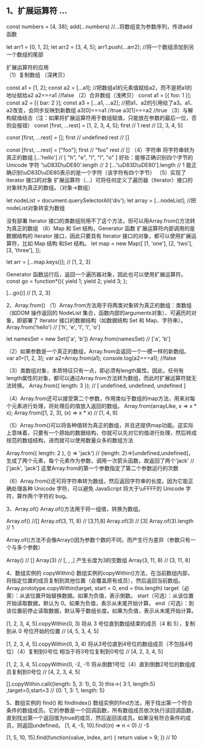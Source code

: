 ## 1、扩展运算符 ...
  const numbers = [4, 38];
  add(...numbers)  //...将数组变为参数序列，传进add函数

  let arr1 = [0, 1, 2];
  let arr2 = [3, 4, 5];
  arr1.push(...arr2);   //将一个数组添加到另一个数组的尾部

扩展运算符的应用<br>
（1）复制数组 （深拷贝）

  const a1 = [1, 2];
  const a2 = [...a1];  //把数组a1的元素值赋给a2，而不是把a1的地址赋给a2
  a2===a1 //false
（2）合并数组（浅拷贝）
const a1 = [{ foo: 1 }];
const a2 = [{ bar: 2 }];
const a3 = [...a1, ...a2];  //把a1、a2的引用给了a3。a1、a2改变，会同步反映到新数组
a3[0]===a1 //true
a3[1]===a2 //true
（3）与解构赋值结合（注：如果将扩展运算符用于数组赋值，只能放在参数的最后一位，否则会报错）
const [first, ...rest] = [1, 2, 3, 4, 5];
first // 1
rest  // [2, 3, 4, 5]

const [first, ...rest] = [];
first // undefined
rest  // []

const [first, ...rest] = ["foo"];
first  // "foo"
rest   // []
（4）字符串
将字符串转为真正的数组
[...'hello']
// [ "h", "e", "l", "l", "o" ]
好处：能够正确识别四个字节的 Unicode 字符
'\uD83D\uDE80'.length // 2
[...'\uD83D\uDE80'].length // 1   能正确识别\uD83D\uDE80表示的是一个字符（该字符有四个字节）
（5）实现了 Iterator 接口的对象
扩展运算符（...）可将任何定义了遍历器（Iterator）接口的对象转为真正的数组。（对象->数组）

let nodeList = document.querySelectorAll('div');
let array = [...nodeList];  //把nodeList对象转变为数组

没有部署 Iterator 接口的类数组则用不了这个方法，但可以用Array.from()方法转为真正的数组
（6）Map 和 Set 结构，Generator 函数
扩展运算符内部调用的是数据结构的 Iterator 接口，因此只要具有 Iterator 接口的对象，都可以使用扩展运算符，比如 Map 结构 和Set 结构。
let map = new Map([
  [1, 'one'],
  [2, 'two'],
  [3, 'three'],
]);

let arr = [...map.keys()]; // [1, 2, 3]

Generator 函数运行后，返回一个遍历器对象，因此也可以使用扩展运算符。
const go = function*(){
  yield 1;
  yield 2;
  yield 3;
};

[...go()] // [1, 2, 3]

2、Array.from()
（1）Array.from方法用于将两类对象转为真正的数组：类数组（如DOM 操作返回的 NodeList 集合，函数内部的arguments对象）、可遍历的对象，即部署了 Iterator 接口的数据结构（如数据结构 Set 和 Map、字符串）。
Array.from('hello')
// ['h', 'e', 'l', 'l', 'o']

let namesSet = new Set(['a', 'b'])
Array.from(namesSet) // ['a', 'b']

（2）如果参数是一个真正的数组，Array.from会返回一个一模一样的新数组。
var a1=[1, 2, 3];
var a2=Array.from(a1);
console.log(a2===a1); //false

（3）类数组对象，本质特征只有一点，即必须有length属性。因此，任何有length属性的对象，都可以通过Array.from方法转为数组，而此时扩展运算符就无法转换。
Array.from({ length: 3 });
// [ undefined, undefined, undefined ]

（4）Array.from还可以接受第二个参数，作用类似于数组的map方法，用来对每个元素进行处理，将处理后的值放入返回的数组。
Array.from(arrayLike, x => x * x);
Array.from([1, 2, 3], (x) => x * x)
// [1, 4, 9]

（5）Array.from()可以将各种值转为真正的数组，并且还提供map功能。这实际上意味着，只要有一个原始的数据结构，你就可以先对它的值进行处理，然后转成规范的数组结构，进而就可以使用数量众多的数组方法

Array.from({ length: 2 }, () => 'jack')  //  {length: 2}=>[undefined,undefined]，生成了两个元素，每个元素作为参数，调用一次箭头函数，故返回了两个'jack'
// ['jack', 'jack']
这里Array.from的第一个参数指定了第二个参数运行的次数

（6）Array.from()还可将字符串转为数组，然后返回字符串的长度。因为它能正确处理各种 Unicode 字符，可以避免 JavaScript 将大于\uFFFF的 Unicode 字符，算作两个字符的 bug。

3、Array.of()
Array.of()方法用于将一组值，转换为数组。

Array.of() //[]
Array.of(3, 11, 8) // [3,11,8]
Array.of(3) // [3]
Array.of(3).length // 1

Array.of()方法不会像Array()因为参数个数的不同，而产生行为差异（参数只有一个与多个参数）

Array() // []
Array(3) // [, , ,]  产生长度为3的空数组
Array(3, 11, 8) // [3, 11, 8]

4、数组实例的 copyWithin()
数组实例的copyWithin()方法，在当前数组内部，将指定位置的成员复制到其他位置（会覆盖原有成员），然后返回当前数组。
Array.prototype.copyWithin(target, start = 0, end = this.length)
target（必需）：从该位置开始替换数据。如果为负值，表示倒数。
start（可选）：从该位置开始读取数据，默认为 0。如果为负值，表示从末尾开始计算。
end（可选）：到该位置前停止读取数据，默认等于数组长度。如果为负值，表示从末尾开始计算。

[1, 2, 3, 4, 5].copyWithin(0, 3)  将从 3 号位直到数组结束的成员（4 和 5），复制到从 0 号位开始的位置
// [4, 5, 3, 4, 5]

[1, 2, 3, 4, 5].copyWithin(0, 3, 4) 将从3号位直到4号位的数组成员（不包括4号位）（4）复制到0号位
相当于将3号位复制到0号位
// [4, 2, 3, 4, 5]

[1, 2, 3, 4, 5].copyWithin(0, -2, -1)  将从倒数1号位（4）直到倒数2号位的数组成员复制到0号位
// [4, 2, 3, 4, 5]

[].copyWithin.call({length: 5, 3: 1}, 0, 3)   this->{ 3:1, length:5} ,target=0,start=3
// {0: 1, 3: 1, length: 5}

5、数组实例的 find() 和 findIndex()
数组实例的find方法，用于找出第一个符合条件的数组成员。它的参数是一个回调函数，所有数组成员依次执行该回调函数，直到找出第一个返回值为true的成员，然后返回该成员。如果没有符合条件的成员，则返回undefined。
[1, 4, -5, 10].find((n) => n < 0)
// -5

[1, 5, 10, 15].find(function(value, index, arr) {
  return value > 9;
}) // 10
